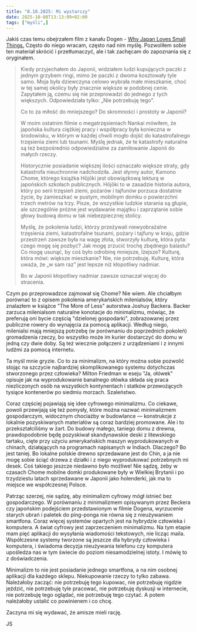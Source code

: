 ```yaml
---
title: "8.10.2025: Mi wystarczy"
date: 2025-10-08T13:13:09+02:00
tags: ["myśli",]
---
```


<article class="print-area">

Jakiś czas temu obejrzałem film z kanału Dogen - [Why Japan Loves Small Things.](https://www.youtube.com/watch?v=CPKjnJ4oi4k) Często do niego wracam, często nad nim myślę. Pozwoliłem sobie ten materiał skrócić i przetłumaczyć, ale i tak zachęcam do zapoznania się z oryginałem.

>Kiedy przyjechałem do Japonii, widziałem ludzi kupujących paczki z jednym grzybem ringi, mimo że paczki z dwoma kosztowały tyle samo. Moja była dziewczyna celowo wybrała małe mieszkanie, choć w tej samej okolicy były znacznie większe w podobnej cenie. Zapytałem ją, czemu się nie przeprowadzi do jednego z tych większych. Odpowiedziała tylko: „Nie potrzebuję tego”. 
>
>Co to za miłość do mniejszego? Do skromności i prostoty w Japonii? 
>
>W moim ostatnim filmie o megatrzęsieniach Nankai mówiłem, że japońska kultura ciężkiej pracy i współpracy była konieczna w środowisku, w którym w każdej chwili mogło dojść do katastrofalnego trzęsienia ziemi lub tsunami. Myślę jednak, że te katastrofy naturalne są też bezpośrednio odpowiedzialne za zamiłowanie Japonii do małych rzeczy. 
>
>Historycznie posiadanie większej ilości oznaczało większe straty, gdy katastrofa nieuchronnie nadchodziła. Jest słynny autor, Kamono Chome, którego książka Hōjōki jest obowiązkową lekturą w japońskich szkołach publicznych. Hōjōki to w zasadzie historia autora, który po serii trzęsień ziemi, pożarów i tajfunów porzuca dostatnie życie, by zamieszkać w pustym, mobilnym domku o powierzchni trzech metrów na trzy. Pisze, że wszystkie ludzkie starania są głupie, ale szczególnie próżne jest wydawanie majątku i zaprzątanie sobie głowy budową domu w tak niebezpiecznej stolicy. 
>
>Myślę, że pokolenia ludzi, którzy przeżywali niewyobrażalne trzęsienia ziemi, katastrofalne tsunami, pożary i tajfuny w kraju, gdzie przestrzeń zawsze była na wagę złota, stworzyły kulturę, która pyta: czego mogę się pozbyć? Jak mogę zrzucić trochę zbędnego balastu? Co mogę usunąć, by coś było odrobinę mniejsze, lżejsze? Kulturę, która mówi: większe mieszkanie? Nie, nie potrzebuję. Kulturę, która uważa, że „w sam raz” jest lepsze niż kłopotliwy nadmiar. 
>
>Bo w Japonii kłopotliwy nadmiar zawsze oznaczał więcej do stracenia.

Czym po przeprowadzce zajmował się Chome? Nie wiem. Ale chciałbym porównać to z opisem pokolenia amerykańskich milenialsów, który znalazłem w książce "The More of Less" autorstwa Joshuy Backera. Backer zarzuca milenialsom naturalne konotacje do minimalizmu, mówiąc, że preferują oni bycie częścią "dzielonej gospodarki", zobrazowanej przez publiczne rowery do wynajęcia za pomocą aplikacji. Według niego, milenialsi mają mniejszą potrzebę (w porównaniu do poprzednich pokoleń) gromadzenia rzeczy, bo wszystko może im kurier dostarczyć do domu w jedną czy dwie doby. Są też wiecznie połączeni z urządzeniami i z innymi ludźmi za pomocą internetu.

Ta myśl mnie gryzie. Co to za minimalizm, na który można sobie pozwolić stojąc na szczycie najbardziej skomplikowanego systemu dotychczas stworzonego przez człowieka? Milton Friedman w eseju "Ja, ołówek" opisuje jak na wyprodukowanie banalnego ołówka składa się praca niezliczonych osób na wszystkich kontynentach i statków przewożących tysiące kontenerów po siedmiu morzach. Szaleństwo. 

Coraz częściej pojawiają się idee cyfrowego minimalizmu. Co ciekawe, powoli przewijają się też pomysły, które można nazwać minimalizmem gospodarczym, widocznym chociażby w budowlance — konstrukcje z lokalnie pozyskiwanych materiałów są coraz bardziej promowane. Ale i to przekształciliśmy w żart. Do budowy małego, taniego domu z drewna, prawdopodobnie będę pozyskiwał skandynawskie deski z litewskiego tartaku, cięte przy użyciu amerykańskich maszyn wyprodukowanych w chinach, działających na programach napisanych w Indiach. Dlaczego? Bo jest taniej. Bo lokalne polskie drewno sprzedawane jest do Chin, a ja nie mogę sobie ściąć drzewa z działki i z niego wyprodukować potrzebnych mi desek. Coś takiego jeszcze niedawno było możliwe! Nie sądzę, żeby w czasach Chome mobilne domki produkowane były w Wielkiej Brytanii i po trzydziestu latach sprzedawane w Japonii jako holenderki, jak ma to miejsce we współczesnej Polsce. 

Patrząc szerzej, nie sądzę, aby minimalizm cyfrowy mógł istnieć bez gospodarczego. W porównaniu z minimalizmem opisywanym przez Beckera czy japońskim podejściem przedstawionym w filmie Dogena, wyrzucenie starych ubrań i paletek do ping-ponga nie równa się z nieużywaniem smartfona. Coraz więcej systemów opartych jest na hybrydzie człowieka i komputera. A świat cyfrowy jest zaprzeczeniem minimalizmu. Na tym etapie mam pięć aplikacji do wysyłania wiadomości tekstowych, nie licząc maila. Współczesne systemy tworzone są jeszcze dla hybrydy człowieka i komputera, i świadoma decyzja nieużywania telefonu czy komputera upośledza nas w tym świecie do poziom niesamodzielnej istoty. I mówię to z doświadczenia.

Minimalizm to nie jest posiadanie jednego smartfona, a na nim osobnej aplikacji dla każdego sklepu. Niekupowanie rzeczy to tylko zabawa. Należałoby zacząć: nie potrzebuję tego kupowac, nie potrzebuję nigdzie jeździć, nie potrzebuję tyle pracować, nie potrzebuję dyskusji w internecie, nie potrzebuję tego oglądać, nie potrzebuję tego czytać. A potem należałoby ustalić co powinienem i co chcę.

Zaczyna mi się wydawać, że amisze mieli rację. 

JS

</article>

</div>